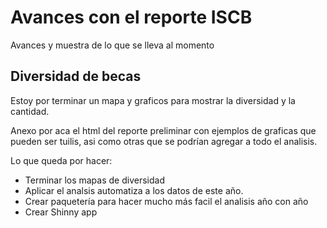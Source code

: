 # Avances con el reporte ISCB
Avances y muestra de lo que se lleva al momento

## Diversidad de becas
Estoy por terminar un mapa y graficos para mostrar la diversidad y la cantidad.

Anexo por aca el html del reporte preliminar con ejemplos de graficas que pueden ser tuilis, asi como otras que se podrían agregar a todo el analisis.

Lo que queda por hacer:
- Terminar los mapas de diversidad
- Aplicar el analsis automatiza a los datos de este año.
- Crear paquetería para hacer mucho más facil el analisis año con año
- Crear Shinny app
